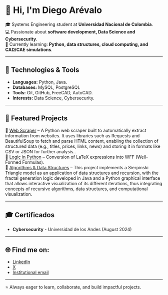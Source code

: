 # 👋 Hi, I'm Diego Arévalo  

🎓 Systems Engineering student at **Universidad Nacional de Colombia**.  
💻 Passionate about **software development, Data Science and Cybersecurity**.  
🌱 Currently learning: **Python, data structures, cloud computing, and CAD/CAE simulations**.  

---

## 🚀 Technologies & Tools
- **Languages:** Python, Java. 
- **Databases:** MySQL, PostgreSQL  
- **Tools:** Git, GitHub, FreeCAD, AutoCAD.  
- **Interests:** Data Science, Cybersecurity.  

---

## 📂 Featured Projects
🔹 [Web Scraper](https://github.com/darevalog/Proyecto_Final_POO_Diego_Arevalo.git) – A Python web scraper built to automatically extract information from websites. It uses libraries such as Requests and BeautifulSoup to fetch and parse HTML content, enabling the collection of structured data (e.g., titles, prices, links, news) and storing it in formats like CSV or JSON for further analysis..  
🔹 [Logic in Python](https://github.com/darevalog/Proyecto-MD1.git) – Conversion of LaTeX expressions into WFF (Well-Formed Formulas).  
🔹 [Algorithms & Data Structures](https://github.com/SaacUnal/Sierpinski-Triangle.git) – This project implements a Sierpinski Triangle model as an application of data structures and recursion, with the fractal generation logic developed in Java and a Python graphical interface that allows interactive visualization of its different iterations, thus integrating concepts of recursive algorithms, data structures, and computational visualization.

---

## 🎓 Certificados
- **Cybersecurity** - Universidad de los Andes (August 2024)

---

## 🌐 Find me on:
- [LinkedIn](www.linkedin.com/in/diego-arévalo-1391752ba)  
- [X](https://x.com/daag1309)
- [Institutional email](darevalo@unal.edu.co)

---
⭐ Always eager to learn, collaborate, and build impactful projects.
